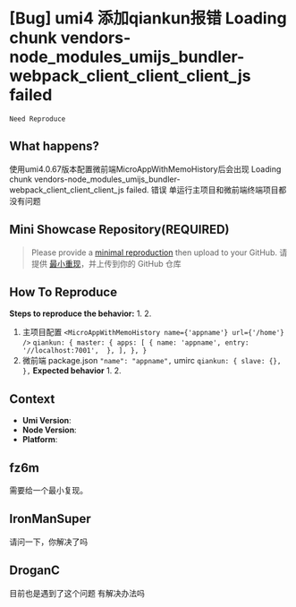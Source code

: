 # [Bug] umi4 添加qiankun报错 Loading chunk vendors-node_modules_umijs_bundler-webpack_client_client_client_js failed

`Need Reproduce`

<!--
感谢您向我们反馈问题，为了高效的解决问题，我们期望你能提供以下信息：
-->

## What happens?

使用umi4.0.67版本配置微前端MicroAppWithMemoHistory后会出现
Loading chunk vendors-node_modules_umijs_bundler-webpack_client_client_client_js failed.
错误
单运行主项目和微前端终端项目都没有问题

<!-- A clear and concise description of what the bug is. -->
<!-- 清晰的描述下遇到的问题。-->

## Mini Showcase Repository(REQUIRED)

> Please provide a [minimal reproduction](https://stackoverflow.com/help/minimal-reproducible-example) then upload to your GitHub. 请提供 [最小重现](https://stackoverflow.com/help/minimal-reproducible-example)，并上传到你的 GitHub 仓库

<!-- 为节约大家的时间，无复现步骤的 ISSUE 会被关闭，提供之后再 REOPEN -->
<!-- YOUR_REPOSITORY_URL on github or stackbliz -->

## How To Reproduce

**Steps to reproduce the behavior:** 1. 2.

1. 主项目配置
   `<MicroAppWithMemoHistory
        name={'appname'}
        url={'/home'}
      />`
   `qiankun: {
  master: {
    apps: [
      {
        name: 'appname',
        entry: '//localhost:7001', 
      },
    ],
  },
}`
2. 微前端
   package.json
   `"name": "appname",`
   umirc
   `qiankun: {
    slave: {},
  },`
   **Expected behavior** 1. 2.

<!-- 请提供复现链接/步骤，错误日志以及相关配置 -->

## Context

- **Umi Version**:
- **Node Version**:
- **Platform**:

## fz6m

需要给一个最小复现。

## IronManSuper

请问一下，你解决了吗

## DroganC

目前也是遇到了这个问题 有解决办法吗

